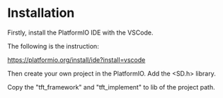 # Installation

Firstly, install the PlatformIO IDE with the VSCode.

The following is the instruction:

https://platformio.org/install/ide?install=vscode

Then create your own project in the PlatformIO. Add the <SD.h> library.

Copy the "tft_framework" and "tft_implement" to lib of the project path.
